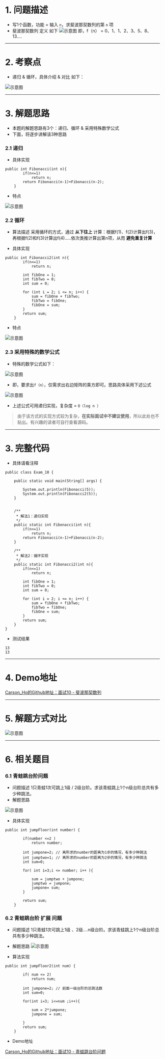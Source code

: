 # 1. 问题描述
- 写1个函数，功能 = 输入 `n`，求斐波那契数列的第 `n` 项
- 斐波那契数列 定义 如下
![示意图](http://upload-images.jianshu.io/upload_images/944365-3e525dd419c7953c.png?imageMogr2/auto-orient/strip%7CimageView2/2/w/1240)
即，f（n） = 0、1、1、2、3、5、8、13....

***


# 2. 考察点
- 递归 & 循环，具体介绍 & 对比 如下：

![示意图](http://upload-images.jianshu.io/upload_images/944365-1d60a874d844f41c.png?imageMogr2/auto-orient/strip%7CimageView2/2/w/1240)



***

# 3. 解题思路
- 本题的解题思路有3个：递归、循环 & 采用特殊数学公式
- 下面，将逐步讲解该3种思路

### 2.1 递归
- 具体实现

```
public int Fibonacci(int n){  
        if(n<=1)  
            return n;  
        return Fibonacci(n-1)+Fibonacci(n-2);  
    } 
```

- 特点

![示意图](http://upload-images.jianshu.io/upload_images/944365-2fc15b9f45d80557.png?imageMogr2/auto-orient/strip%7CimageView2/2/w/1240)

### 2.2 循环
- 算法描述
采用循环的方式，通过 **从下往上** 计算：根据f(1)、f(2)计算出f(3)，再根据f(2)和f(3)计算出f(4)…..依次类推计算出第n项，从而 **避免重复计算**

- 具体实现

```
public int Fibonacci2(int n){
        if(n<=1)
            return n;
        
        int fibOne = 1;
        int fibTwo = 0;
        int sum = 0;

        for (int i = 2; i <= n; i++) {
            sum = fibOne + fibTwo;
            fibTwo = fibOne;
            fibOne = sum;
        }
        return sum;
    }
```

- 特点

![示意图](http://upload-images.jianshu.io/upload_images/944365-d824899e665241dd.png?imageMogr2/auto-orient/strip%7CimageView2/2/w/1240)


### 2.3 采用特殊的数学公式
- 特殊的数学公式如下：

![示意图](http://upload-images.jianshu.io/upload_images/944365-60866d1278191390.png?imageMogr2/auto-orient/strip%7CimageView2/2/w/1240)

- 即，要求出`f（n）`，仅需求出右边矩阵的乘方即可。思路具体采用下述公式

![示意图](http://upload-images.jianshu.io/upload_images/944365-2722cd4baf961064.png?imageMogr2/auto-orient/strip%7CimageView2/2/w/1240)

- 上述公式可用递归实现，复杂度 = `O（log n ）`
>由于该方式的实现方式较为复杂，**在实际面试中不建议使用**，所以此处也不贴出。有兴趣的读者可自行查看源码。

***

# 3. 完整代码

- 具体请看注释

```
public class Exam_10 {

    public static void main(String[] args) {

        System.out.println(Fibonacci(5));
        System.out.println(Fibonacci2(5));
    }


    /**
     * 解法1：递归实现
     */
    public static int Fibonacci(int n){
        if(n<=1)
            return n;
        return Fibonacci(n-1)+Fibonacci(n-2);
    }

    /**
     * 解法2：循环实现
     */
    public static int Fibonacci2(int n){
        if(n<=1)
            return n;
        
        int fibOne = 1;
        int fibTwo = 0;
        int sum = 0;

        for (int i = 2; i <= n; i++) {
            sum = fibOne + fibTwo;
            fibTwo = fibOne;
            fibOne = sum;
        }
        return sum;
    }
}

```

- 测试结果

```
13
13
```

***
# 4. Demo地址
[Carson_Ho的Github地址：面试10 - 斐波那契数列](https://github.com/Carson-Ho/AlgorithmLearning)

***
# 5. 解题方式对比
![示意图](http://upload-images.jianshu.io/upload_images/944365-da3757e3c2baa225.png?imageMogr2/auto-orient/strip%7CimageView2/2/w/1240)


***
# 6. 相关题目
### 6.1 青蛙跳台阶问题
- 问题描述
1只青蛙1次可跳上1级 / 2级台阶。求该青蛙跳上1个n级台阶总共有多少种跳法。
- 解题思路

![示意图](http://upload-images.jianshu.io/upload_images/944365-63455ff460b21926.png?imageMogr2/auto-orient/strip%7CimageView2/2/w/1240)

- 具体实现

```
public int jumpFloor(int number) {
        
        if(number <=2 )
            return number;
        
        int jumpone=2; // 离所求的number的距离为1步的情况，有多少种跳法
        int jumptwo=1; // 离所求的number的距离为2步的情况，有多少种跳法
        int sum=0;
        
        for( int i=3;i <= number; i++ ){
            
            sum = jumptwo + jumpone;
            jumptwo = jumpone;
            jumpone= sum;
        }
        
        return sum;
    }
```

### 6.2 青蛙跳台阶 扩展 问题

- 问题描述
1只青蛙1次可跳上1级 、2级....n级台阶。求该青蛙跳上1个n级台阶总共有多少种跳法。

- 解题思路
![示意图](http://upload-images.jianshu.io/upload_images/944365-366388094cd59c07.png?imageMogr2/auto-orient/strip%7CimageView2/2/w/1240)



- 算法实现

```
public int jumpFloor2(int num) {

        if( num <= 2)
            return num;
        
        int jumpone=2; // 前面一级台阶的总跳法数
        int sum=0;
        
        for(int i=3; i<=num ;i++){
            
            sum = 2*jumpone;
            jumpone = sum;
            
        }
        return sum;
    }
```

- Demo地址

[Carson_Ho的Github地址：面试10 - 青蛙跳台阶问题](https://github.com/Carson-Ho/AlgorithmLearning)

